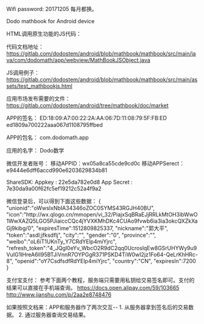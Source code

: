 Wifi password: 20171205 每月都换。

Dodo mathbook for Android device


HTML调用原生功能的JS代码：

代码文档地址： 
https://gitlab.com/dodostem/android/blob/mathbook/mathbook/src/main/java/com/dodomath/app/webview/MathBookJSObject.java

JS调用例子：
https://gitlab.com/dodostem/android/blob/mathbook/mathbook/src/main/assets/test_mathbookjs.html

应用市场发布需要的文件：
https://gitlab.com/dodostem/android/tree/mathbook/doc/market

APP的签名：
ED:18:09:A7:00:22:2A:AA:06:7D:11:08:79:5F:FB:ED
ed1809a700222aaa067d1108795ffbed

APP的包名：
com.dodomath.app

应用的名字：
Dodo数学

微信开发者账号：
移动APPID：wx05a8ca55cde9cd0c
移动APPSerect：e9444e6dff6accd990e6203629834b81

ShareSDK:
Appkey : 22e5da782e0d8
App Secret : 7e30da9a00f62fc5ef19212c52a4f9a2


微信登录后，可以得到下面这些数据：
{  
   "unionid":"oWwsIxNbIA34346oZOC0SYMS43RGJH40BU",
   "icon":"http:\/\/wx.qlogo.cn\/mmopen\/vi_32\/PiajxSqBRaEJjRRLkMtOH3ibWwO1WwXAZQ5LGO5PJiaiccCQc4jYVXKMhDKc4CUAo9fvwb6ia3ia3okcQXZkXaGj9kibg\/0",
   "expiresTime":1512809825337,
   "nickname":"郭大平",
   "token":"asdl;jfksdflj",
   "city":"",
   "gender":"0",
   "province":"",
   "weibo":"oL6iT1UKnTy_Y7CRdYElp4miYjrc",
   "refresh_token":"4_JQgl0eYv_WbcO2R9dC2qq0UcroslqEw8GSrUHYWy9u9VuIG1IHreA6lI95BTJiVnnR7OYPGgR371PSKD4TiW0wI2jz1Fo64-QeLrKhHRc-8",
   "openid":"oY7CsdfsdfRdYElp4miYjrc",
   "country":"CN",
   "expiresIn":7200
}

支付宝支付：
参考下面两个教程，服务端只需要用私钥给交易签名即可。支付的结果可以直接在手机端查询。
https://docs.open.alipay.com/59/103665
http://www.jianshu.com/p/2aa2e8748476

如果按照文档来：APP和服务器作了两次交互-- 1. 从服务器拿到签名后的交易数据。  2. 通过服务器查询交易结果。


